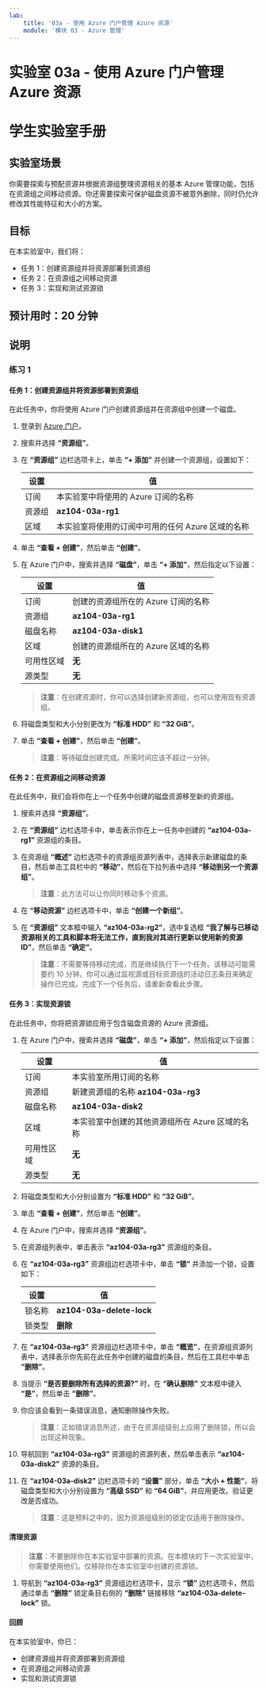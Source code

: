 ```yaml
---
lab:
    title: '03a - 使用 Azure 门户管理 Azure 资源'
    module: '模块 03 - Azure 管理'
---
```


# 实验室 03a - 使用 Azure 门户管理 Azure 资源
# 学生实验室手册

## 实验室场景

你需要探索与预配资源并根据资源组整理资源相关的基本 Azure 管理功能，包括在资源组之间移动资源。你还需要探索可保护磁盘资源不被意外删除，同时仍允许修改其性能特征和大小的方案。

## 目标

在本实验室中，我们将：

+ 任务 1：创建资源组并将资源部署到资源组
+ 任务 2：在资源组之间移动资源
+ 任务 3：实现和测试资源锁

## 预计用时：20 分钟

## 说明

### 练习 1

#### 任务 1：创建资源组并将资源部署到资源组

在此任务中，你将使用 Azure 门户创建资源组并在资源组中创建一个磁盘。

1. 登录到 [Azure 门户](https://portal.azure.com)。

1. 搜索并选择 **“资源组”**。 

1. 在 **“资源组”** 边栏选项卡上，单击 **“+ 添加”** 并创建一个资源组，设置如下：

    |设置|值|
    |---|---|
    |订阅| 本实验室中将使用的 Azure 订阅的名称 |
    |资源组| **az104-03a-rg1**|
    |区域| 本实验室将使用的订阅中可用的任何 Azure 区域的名称 |

1. 单击 **“查看 + 创建”**，然后单击 **“创建”**。

1. 在 Azure 门户中，搜索并选择 **“磁盘”**，单击 **“+ 添加”**，然后指定以下设置：

    |设置|值|
    |---|---|
    |订阅| 创建的资源组所在的 Azure 订阅的名称 |
    |资源组| **az104-03a-rg1** |
    |磁盘名称| **az104-03a-disk1** |
    |区域| 创建的资源组所在的 Azure 区域的名称 |
    |可用性区域| **无** |
    |源类型| **无** |

    >**注意**：在创建资源时，你可以选择创建新资源组，也可以使用现有资源组。

1. 将磁盘类型和大小分别更改为 **“标准 HDD”** 和 **“32 GiB”**。

1. 单击 **“查看 + 创建”**，然后单击 **“创建”**。

    >**注意**：等待磁盘创建完成。所需时间应该不超过一分钟。

#### 任务 2：在资源组之间移动资源 

在此任务中，我们会将你在上一个任务中创建的磁盘资源移至新的资源组。 

1. 搜索并选择 **“资源组”**。 

1. 在 **“资源组”** 边栏选项卡中，单击表示你在上一任务中创建的 **“az104-03a-rg1”** 资源组的条目。

1. 在资源组 **“概述”** 边栏选项卡的资源组资源列表中，选择表示新建磁盘的条目，然后单击工具栏中的 **“移动”**，然后在下拉列表中选择 **“移动到另一个资源组”**。

    >**注意**：此方法可以让你同时移动多个资源。 

1. 在 **“移动资源”** 边栏选项卡中，单击 **“创建一个新组”**。

1. 在 **“资源组”** 文本框中输入 **“az104-03a-rg2”**，选中复选框 **“我了解与已移动资源相关的工具和脚本将无法工作，直到我对其进行更新以使用新的资源 ID”**，然后单击 **“确定”**。

    >**注意**：不需要等待移动完成，而是继续执行下一个任务。该移动可能需要约 10 分钟。你可以通过监视源或目标资源组的活动日志条目来确定操作已完成。完成下一个任务后，请重新查看此步骤。

#### 任务 3：实现资源锁

在此任务中，你将把资源锁应用于包含磁盘资源的 Azure 资源组。

1. 在 Azure 门户中，搜索并选择 **“磁盘”**，单击 **“+ 添加”**，然后指定以下设置：

    |设置|值|
    |---|---|
    |订阅| 本实验室所用订阅的名称 |
    |资源组| 新建资源组的名称 **az104-03a-rg3** |
    |磁盘名称| **az104-03a-disk2** |
    |区域| 本实验室中创建的其他资源组所在 Azure 区域的名称 |
    |可用性区域| **无** |
    |源类型| **无** |

1. 将磁盘类型和大小分别设置为 **“标准 HDD”** 和 **“32 GiB”**。

1. 单击 **“查看 + 创建”**，然后单击 **“创建”**。

1. 在 Azure 门户中，搜索并选择 **“资源组”**。 

1. 在资源组列表中，单击表示 **“az104-03a-rg3”** 资源组的条目。

1. 在 **“az104-03a-rg3”** 资源组边栏选项卡中，单击 **“锁”** 并添加一个锁，设置如下：

    |设置|值|
    |---|---|
    |锁名称| **az104-03a-delete-lock** |
    |锁类型| **删除** |

1. 在 **“az104-03a-rg3”** 资源组边栏选项卡中，单击 **“概览”**，在资源组资源列表中，选择表示你先前在此任务中创建的磁盘的条目，然后在工具栏中单击 **“删除”**。 

1. 当提示 **“是否要删除所有选择的资源?”** 时，在 **“确认删除”** 文本框中键入 **“是”**，然后单击 **“删除”**。

1. 你应该会看到一条错误消息，通知删除操作失败。 

    >**注意**：正如错误消息所述，由于在资源组级别上应用了删除锁，所以会出现这种现象。

1. 导航回到 **“az104-03a-rg3”** 资源组的资源列表，然后单击表示 **“az104-03a-disk2”** 资源的条目。 

1. 在 **“az104-03a-disk2”** 边栏选项卡的 **“设置”** 部分，单击 **“大小 + 性能”**，将磁盘类型和大小分别设置为 **“高级 SSD”** 和 **“64 GiB”**，并应用更改。验证更改是否成功。

    >**注意**：这是预料之中的，因为资源组级别的锁定仅适用于删除操作。 

#### 清理资源

   >**注意**：不要删除你在本实验室中部署的资源。在本模块的下一次实验室中，你需要使用他们。仅移除你在本实验室中创建的资源锁。

1. 导航到 **“az104-03a-rg3”** 资源组边栏选项卡，显示 **“锁”** 边栏选项卡，然后通过单击 **“删除”** 锁定条目右侧的 **“删除”** 链接移除 **“az104-03a-delete-lock”** 锁。

#### 回顾

在本实验室中，你已：

- 创建资源组并将资源部署到资源组
- 在资源组之间移动资源
- 实现和测试资源锁
